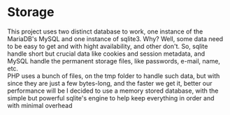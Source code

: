 # Storage

This project uses two distinct database to work, one instance of the MariaDB's MySQL and one instance of sqlite3. Why? Well, some data need to be easy to get and with hight availability, and other don't.
So, sqlite handle short but crucial data like cookies and session metadata, and MySQL handle the permanent storage files, like passwords, e-mail, name, etc.  
PHP uses a bunch of files, on the tmp folder to handle such data, but with since they are just a few bytes-long, and the faster we get it, better our performance will be I decided to use a memory stored database, with the simple but powerful sqlite's engine to help keep everything in order and with minimal overhead